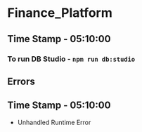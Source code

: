 # Finance_Platform

## Time Stamp - 05:10:00

### To run DB Studio - ``` npm run db:studio ```

## Errors
## Time Stamp - 05:10:00
- Unhandled Runtime Error
